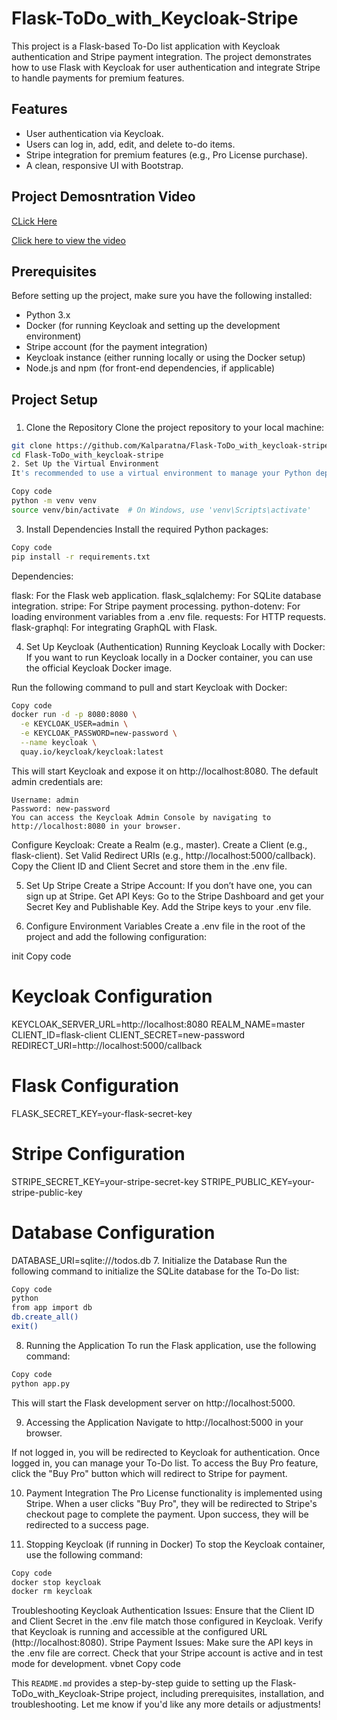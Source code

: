 # Flask-ToDo_with_Keycloak-Stripe

This project is a Flask-based To-Do list application with Keycloak authentication and Stripe payment integration. The project demonstrates how to use Flask with Keycloak for user authentication and integrate Stripe to handle payments for premium features.

## Features
- User authentication via Keycloak.
- Users can log in, add, edit, and delete to-do items.
- Stripe integration for premium features (e.g., Pro License purchase).
- A clean, responsive UI with Bootstrap.

## Project Demosntration Video
[CLick Here](https://drive.google.com/file/d/11sYyxpB2J_Fi7BnztSZNfyrNJ4j0-0fU/view?usp=sharing)

[Click here to view the video](https://github.com/Kalparatna/Flask-ToDo_with_keycloak-stripe/blob/main/video.mp4)




## Prerequisites
Before setting up the project, make sure you have the following installed:

- Python 3.x
- Docker (for running Keycloak and setting up the development environment)
- Stripe account (for the payment integration)
- Keycloak instance (either running locally or using the Docker setup)
- Node.js and npm (for front-end dependencies, if applicable)

## Project Setup

### 
1. Clone the Repository
Clone the project repository to your local machine:

```bash
git clone https://github.com/Kalparatna/Flask-ToDo_with_keycloak-stripe.git
cd Flask-ToDo_with_keycloak-stripe
2. Set Up the Virtual Environment
It's recommended to use a virtual environment to manage your Python dependencies:
```

```bash
Copy code
python -m venv venv
source venv/bin/activate  # On Windows, use 'venv\Scripts\activate'
```
3. Install Dependencies
Install the required Python packages:

```bash
Copy code
pip install -r requirements.txt
```
Dependencies:

flask: For the Flask web application.
flask_sqlalchemy: For SQLite database integration.
stripe: For Stripe payment processing.
python-dotenv: For loading environment variables from a .env file.
requests: For HTTP requests.
flask-graphql: For integrating GraphQL with Flask.

4. Set Up Keycloak (Authentication)
Running Keycloak Locally with Docker:
If you want to run Keycloak locally in a Docker container, you can use the official Keycloak Docker image.

Run the following command to pull and start Keycloak with Docker:

```bash
Copy code
docker run -d -p 8080:8080 \
  -e KEYCLOAK_USER=admin \
  -e KEYCLOAK_PASSWORD=new-password \
  --name keycloak \
  quay.io/keycloak/keycloak:latest
```
This will start Keycloak and expose it on http://localhost:8080. The default admin credentials are:
```
Username: admin
Password: new-password
You can access the Keycloak Admin Console by navigating to http://localhost:8080 in your browser.
```

Configure Keycloak:
Create a Realm (e.g., master).
Create a Client (e.g., flask-client).
Set Valid Redirect URIs (e.g., http://localhost:5000/callback).
Copy the Client ID and Client Secret and store them in the .env file.

5. Set Up Stripe
Create a Stripe Account:
If you don’t have one, you can sign up at Stripe.
Get API Keys:
Go to the Stripe Dashboard and get your Secret Key and Publishable Key.
Add the Stripe keys to your .env file.

6. Configure Environment Variables
Create a .env file in the root of the project and add the following configuration:

init
Copy code

# Keycloak Configuration
KEYCLOAK_SERVER_URL=http://localhost:8080
REALM_NAME=master
CLIENT_ID=flask-client
CLIENT_SECRET=new-password
REDIRECT_URI=http://localhost:5000/callback

# Flask Configuration
FLASK_SECRET_KEY=your-flask-secret-key

# Stripe Configuration
STRIPE_SECRET_KEY=your-stripe-secret-key
STRIPE_PUBLIC_KEY=your-stripe-public-key

# Database Configuration
DATABASE_URI=sqlite:///todos.db
7. Initialize the Database
Run the following command to initialize the SQLite database for the To-Do list:

```bash
Copy code
python
from app import db
db.create_all()
exit()
```
8. Running the Application
To run the Flask application, use the following command:

```bash
Copy code
python app.py
```
This will start the Flask development server on http://localhost:5000.

9. Accessing the Application
Navigate to http://localhost:5000 in your browser.

If not logged in, you will be redirected to Keycloak for authentication.
Once logged in, you can manage your To-Do list.
To access the Buy Pro feature, click the "Buy Pro" button which will redirect to Stripe for payment.



10. Payment Integration
The Pro License functionality is implemented using Stripe. When a user clicks "Buy Pro", they will be redirected to Stripe's checkout page to complete the payment. Upon success, they will be redirected to a success page.

11. Stopping Keycloak (if running in Docker)
To stop the Keycloak container, use the following command:

```bash
Copy code
docker stop keycloak
docker rm keycloak
```
Troubleshooting
Keycloak Authentication Issues:
Ensure that the Client ID and Client Secret in the .env file match those configured in Keycloak.
Verify that Keycloak is running and accessible at the configured URL (http://localhost:8080).
Stripe Payment Issues:
Make sure the API keys in the .env file are correct.
Check that your Stripe account is active and in test mode for development.
vbnet
Copy code

This `README.md` provides a step-by-step guide to setting up the Flask-ToDo_with_Keycloak-Stripe project, including prerequisites, installation, and troubleshooting. Let me know if you'd like any more details or adjustments!





